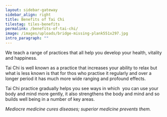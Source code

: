 ```yaml
---
layout: sidebar-gateway
sidebar_align: right
title: Benefits of Tai Chi
tilestag: tiles-benefits
permalink: /benefits-of-tai-chi/
image: /images/uploads/bridge-missing-plank551x297.jpg
intro_paragraph: ""
---
```

We teach a range of practices that all help you develop your health, vitality and happiness.

Tai Chi is well known as a practice that increases your ability to relax but what is less known is that for thos who practise it regularly and over a longer period it has much more wide ranging and profound effects.

Tai Chi practice gradually helps you see ways in which  you can use your body and mind more gently, it also strengthens the body and mind and so builds well being in a number of key areas.

*Mediocre medicine cures diseases; superior medicine prevents them.*